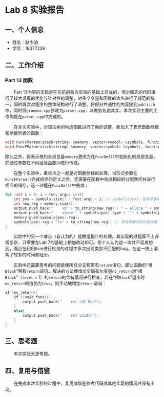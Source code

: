 # Lab 8 实验报告

## 一、个人信息

- 姓名：赵少泊
- 学号：18377239

## 二、工作介绍

### Part 13 函数

&emsp;&emsp;Part 13内容的实现是在先前的各次实验的基础上完成的，但对原先的代码进行了较大规模的优化与针对性的调整，对多个变量和函数的命名进行了规范的统一，同时再次对程序的整体结构进行了调整，将部分共通性的内容提到`public.h`中，同时将`grammar.cpp`修改为`parser.cpp`，以做到名副其实。本次实验主要的工作均是在`parser.cpp`中完成的。

&emsp;&emsp;在本次实验中，对语法树的构造函数进行了新的调整，新加入了表示函数参数和参数列表的函数：

```cpp
void FuncFParams(stack<string> &memory, vector<symbol> &symbols, function &func, vector<symbol> &params);
void FuncFParam(stack<string> &memory, vector<symbol> &symbols, function &func, vector<symbol> &params);
```

除此之外，将表示栈的全局变量`memory`更改为在`FuncDef()`中初始化的局部变量，并通过参数在不同层级函数间进行传递。

&emsp;&emsp;在整个实验中，重难点之一就是对函数参数的处理。当形式参数在`FuncFParam()`完成初步的定义之后，还需要在函数中完成相应的分配空间并进行相应的储存，这一过程在`FuncDef()`中完成：

```cpp
for (int i = 0; i < func.argc; i++){
    int pos = symbols.size() - func.argc + i; // symbols[pos]，在符号表中找到对应参数
    int new_reg = memory.size();
    output.push_back("    %x" + to_string(new_reg) + " = alloca " + symbols[pos].type + "\n"); // 为参数分配空间
    output.push_back("    store " + symbols[pos].type + " " + symbols[pos].reg + ", " + symbols[pos].type + "* %x" + to_string(new_reg) + "\n"); // 完成储存
    memory.push(symbols[pos].reg);
    symbols[pos].reg = "%x" + to_string(new_reg); // 修改参数对应的寄存器
}
```

&emsp;&emsp;实验中的另一个难点（自认为的）是数组指针的处理。其实现的过程算不上非常复杂，只需要在Lab 7的基础上稍加改动即可。但个人认为这一块并不容易想到，而且在利用llvm进行检测的过程中多次出现类型不匹配的bug，在这一块上消耗了较多的时间和经历。

&emsp;&emsp;实验中还需要思考的问题是使所有分支都带有`return`语句，即让函数的“根`Block`”带有`return`语句。解决的方法使增加全局布尔变量`no_return`对“根`Block`”（`level` = 1）的`return`的含有情况进行检查，若在“根`Block`”退出时`no_return`的值仍为`true`，则手动地增加`return`语句：

```cpp
if (no_return){
    if (!void_func){
        output.push_back("    ret i32 0\n");
    }
    else{
        output.push_back("    ret void\n");
    }
}
```

## 三、思考题

&emsp;&emsp;本次实验无思考题。

## 四、复用与借鉴

&emsp;&emsp;在完成本次实验的过程中，复用或借鉴参考代码或其他实现的情况并没有出现。
